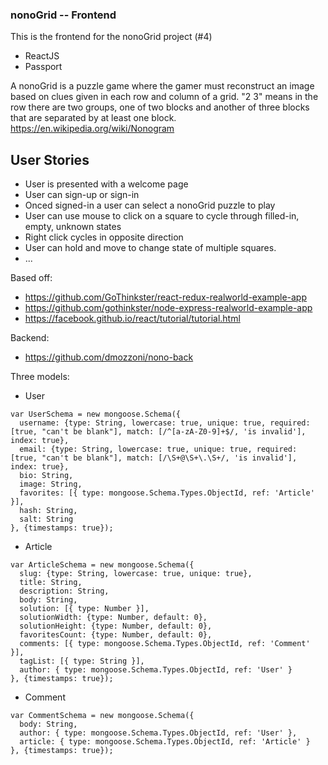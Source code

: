 ### nonoGrid -- Frontend

This is the frontend for the nonoGrid project (#4)

- ReactJS
- Passport

A nonoGrid is a puzzle game where the gamer must reconstruct an image
based on clues given in each row and column of a grid. "2 3" means in the row there are two groups, one of two blocks and another of three blocks that are separated by at least one block.
https://en.wikipedia.org/wiki/Nonogram

## User Stories

- User is presented with a welcome page
- User can sign-up or sign-in
- Onced signed-in a user can select a nonoGrid puzzle to play
- User can use mouse to click on a square to cycle through filled-in, empty, unknown states
- Right click cycles in opposite direction
- User can hold and move to change state of multiple squares.
- ...


Based off:
- https://github.com/GoThinkster/react-redux-realworld-example-app
- https://github.com/gothinkster/node-express-realworld-example-app
- https://facebook.github.io/react/tutorial/tutorial.html

Backend:
- https://github.com/dmozzoni/nono-back


Three models:

- User
```
var UserSchema = new mongoose.Schema({
  username: {type: String, lowercase: true, unique: true, required: [true, "can't be blank"], match: [/^[a-zA-Z0-9]+$/, 'is invalid'], index: true},
  email: {type: String, lowercase: true, unique: true, required: [true, "can't be blank"], match: [/\S+@\S+\.\S+/, 'is invalid'], index: true},
  bio: String,
  image: String,
  favorites: [{ type: mongoose.Schema.Types.ObjectId, ref: 'Article' }],
  hash: String,
  salt: String
}, {timestamps: true});
```

- Article
```
var ArticleSchema = new mongoose.Schema({
  slug: {type: String, lowercase: true, unique: true},
  title: String,
  description: String,
  body: String,
  solution: [{ type: Number }],
  solutionWidth: {type: Number, default: 0},
  solutionHeight: {type: Number, default: 0},
  favoritesCount: {type: Number, default: 0},
  comments: [{ type: mongoose.Schema.Types.ObjectId, ref: 'Comment' }],
  tagList: [{ type: String }],
  author: { type: mongoose.Schema.Types.ObjectId, ref: 'User' }
}, {timestamps: true});
```

- Comment
```
var CommentSchema = new mongoose.Schema({
  body: String,
  author: { type: mongoose.Schema.Types.ObjectId, ref: 'User' },
  article: { type: mongoose.Schema.Types.ObjectId, ref: 'Article' }
}, {timestamps: true});
```

